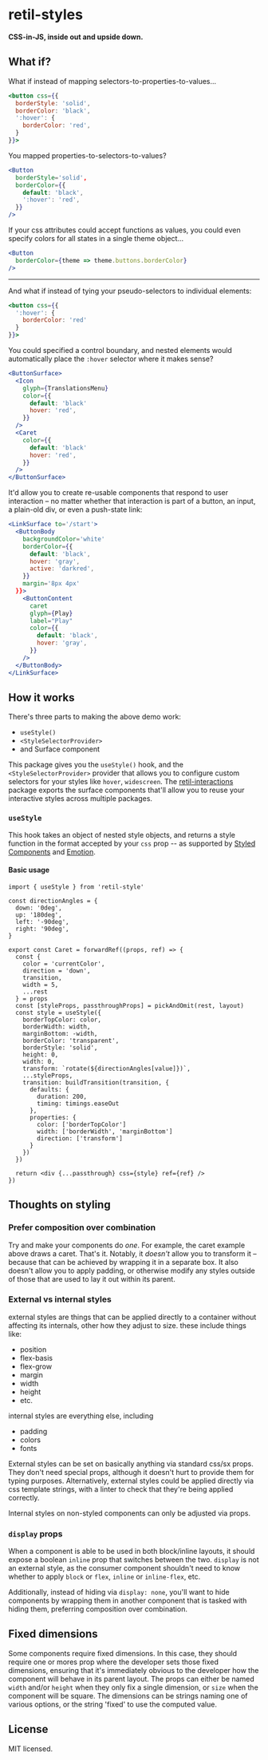 # retil-styles

**CSS-in-JS, inside out and upside down.**

## What if?

What if instead of mapping selectors-to-properties-to-values...

```jsx
<button css={{
  borderStyle: 'solid',
  borderColor: 'black',
  ':hover': {
    borderColor: 'red',
  }
}}>
```

You mapped properties-to-selectors-to-values?

```jsx
<Button
  borderStyle='solid',
  borderColor={{
    default: 'black',
    ':hover': 'red',
  }}
/>
```

If your css attributes could accept functions as values, you could even specify colors for all states in a single theme object...

```jsx
<Button
  borderColor={theme => theme.buttons.borderColor}
/>
```

---

And what if instead of tying your pseudo-selectors to individual elements:

```jsx
<button css={{
  ':hover': {
    borderColor: 'red'
  }
}}>
```

You could specified a control boundary, and nested elements would automatically place the `:hover` selector where it makes sense?

```jsx
<ButtonSurface>
  <Icon
    glyph={TranslationsMenu}
    color={{
      default: 'black' 
      hover: 'red',
    }}
  />
  <Caret
    color={{
      default: 'black' 
      hover: 'red',
    }}
  />
</ButtonSurface>
```

It'd allow you to create re-usable components that respond to user interaction – no matter whether that interaction is part of a button, an input, a plain-old div, or even a push-state link:

```jsx
<LinkSurface to='/start'>
  <ButtonBody
    backgroundColor='white'
    borderColor={{
      default: 'black',
      hover: 'gray',
      active: 'darkred',
    }}
    margin='8px 4px'
  }}>
    <ButtonContent
      caret
      glyph={Play}
      label="Play"
      color={{
        default: 'black',
        hover: 'gray',
      }}
    />
  </ButtonBody>
</LinkSurface>
```

How it works
------------

There's three parts to making the above demo work:

- `useStyle()`
- `<StyleSelectorProvider>`
- and Surface component

This package gives you the `useStyle()` hook, and the `<StyleSelectorProvider>` provider that allows you to configure custom selectors for your styles like `hover`, `widescreen`. The [retil-interactions](#) package exports the surface components that'll allow you to reuse your interactive styles across multiple packages.


### `useStyle`

This hook takes an object of nested style objects, and returns a style function in the format accepted by your `css` prop -- as supported by [Styled Components](http://styled-components.com/) and [Emotion](https://emotion.sh/docs/introduction).

#### Basic usage

```tsx
import { useStyle } from 'retil-style'

const directionAngles = {
  down: '0deg',
  up: '180deg',
  left: '-90deg',
  right: '90deg',
}

export const Caret = forwardRef((props, ref) => {
  const {
    color = 'currentColor',
    direction = 'down',
    transition,
    width = 5,
    ...rest
  } = props
  const [styleProps, passthroughProps] = pickAndOmit(rest, layout)
  const style = useStyle({
    borderTopColor: color,
    borderWidth: width,
    marginBottom: -width,
    borderColor: 'transparent',
    borderStyle: 'solid',
    height: 0,
    width: 0,
    transform: `rotate(${directionAngles[value]})`,
    ...styleProps,
    transition: buildTransition(transition, {
      defaults: {
        duration: 200,
        timing: timings.easeOut
      },
      properties: {
        color: ['borderTopColor']
        width: ['borderWidth', 'marginBottom']
        direction: ['transform']
      }
    })
  })

  return <div {...passthrough} css={style} ref={ref} />
})
```


Thoughts on styling
-------------------


### Prefer composition over combination

Try and make your components do *one*. For example, the caret example above draws a caret. That's it. Notably, it *doesn't* allow you to transform it – because that can be achieved by wrapping it in a separate box. It also doesn't allow you to apply padding, or otherwise modify any styles outside of those that are used to lay it out within its parent.


### External vs internal styles

external styles are things that can be applied directly to a container without
affecting its internals, other how they adjust to size. these include things
like:

- position
- flex-basis
- flex-grow
- margin
- width
- height
- etc.

internal styles are everything else, including

- padding
- colors
- fonts

External styles can be set on basically anything via standard css/sx props.
They don't need special props, although it doesn't hurt to provide them
for typing purposes. Alternatively, external styles could be applied directly
via css template strings, with a linter to check that they're being applied
correctly.

Internal styles on non-styled components can only be adjusted via props.


### `display` props

When a component is able to be used in both block/inline layouts, it should
expose a boolean `inline` prop that switches between the two. `display` is not
an external style, as the consumer component shouldn't need to know whether to
apply `block` or `flex`, `inline` or `inline-flex`, etc.

Additionally, instead of hiding via `display: none`, you'll want to hide
components by wrapping them in another component that is tasked with hiding
them, preferring composition over combination.


## Fixed dimensions

Some components require fixed dimensions. In this case, they should require one
or mores prop where the developer sets those fixed dimensions, ensuring that
it's immediately obvious to the developer how the component will behave in its
parent layout. The props can either be named `width` and/or `height` when they
only fix a single dimension, or `size` when the component will be square.
The dimensions can be strings naming one of various options, or the string
'fixed' to use the computed value.


License
-------

MIT licensed.
